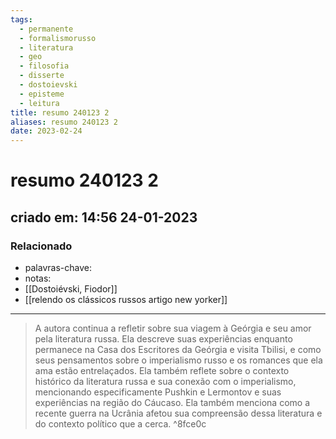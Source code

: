 ```yaml
---
tags:
  - permanente
  - formalismorusso
  - literatura
  - geo
  - filosofia
  - disserte
  - dostoievski
  - episteme
  - leitura
title: resumo 240123 2
aliases: resumo 240123 2
date: 2023-02-24
---
```

# resumo 240123 2
## criado em: 14:56 24-01-2023

### Relacionado
- palavras-chave: 
- notas: 
- [[Dostoiévski, Fiodor]]
- [[relendo os clássicos russos artigo new yorker]]
---
> A autora continua a refletir sobre sua viagem à Geórgia e seu amor pela literatura russa. Ela descreve suas experiências enquanto permanece na Casa dos Escritores da Geórgia e visita Tbilisi, e como seus pensamentos sobre o imperialismo russo e os romances que ela ama estão entrelaçados. Ela também reflete sobre o contexto histórico da literatura russa e sua conexão com o imperialismo, mencionando especificamente Pushkin e Lermontov e suas experiências na região do Cáucaso. Ela também menciona como a recente guerra na Ucrânia afetou sua compreensão dessa literatura e do contexto político que a cerca. ^8fce0c